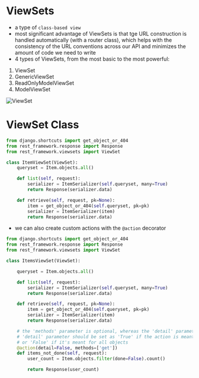 # **ViewSets**
- a type of `class-based view`
- most significant advantage of ViewSets is that tge URL construction is handled automatically (with a router class), which helps with the consistency of the URL conventions across our API and minimizes the amount of code we need to write
- 4 types of ViewSets, from the most basic to the most powerful:
1. ViewSet
2. GenericViewSet
3. ReadOnlyModelViewSet
4. ModelViewSet

![ViewSet](https://testdriven.io/static/images/blog/django/drf-views/all_viewsets.png)

# **ViewSet Class**

```python
from django.shortcuts import get_object_or_404
from rest_framework.response import Response
from rest_framework.viewsets import ViewSet

class ItemViewSet(ViewSet):
    queryset = Item.objects.all()

    def list(self, request):
        serializer = ItemSerializer(self.queryset, many=True)
        return Response(serializer.data)

    def retrieve(self, request, pk=None):
        item = get_object_or_404(self.queryset, pk=pk)
        serializer = ItemSerializer(item)
        return Response(serializer.data)
```
- we can also create custom actions with the `@action` decorator
```python
from django.shortcuts import get_object_or_404
from rest_framework.response import Response
from rest_framework.viewsets import ViewSet

class ItemsViewSet(ViewSet):

    queryset = Item.objects.all()

    def list(self, request):
        serializer = ItemSerializer(self.queryset, many=True)
        return Response(serializer.data)

    def retrieve(self, request, pk=None):
        item = get_object_or_404(self.queryset, pk=pk)
        serializer = ItemSerializer(item)
        return Response(serializer.data)

    # the 'methods' parameter is optional, whereas the 'detail' parameter is not
    # 'detail' parameter should be set as 'True' if the action is meant for single object
    # or 'False' if it's meant for all objects
    @action(detail=False, methods=['get'])
    def items_not_done(self, request):
        user_count = Item.objects.filter(done=False).count()

        return Response(user_count)
```